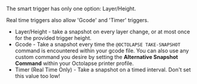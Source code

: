 The smart trigger has only one option:  Layer/Height.

Real time triggers also allow 'Gcode' and 'Timer' triggers.

* Layer/Height - take a snapshot on every layer change, or at most once for the provided trigger height.
* Gcode - Take a snapshot every time the ```@OCTOLAPSE TAKE-SNAPSHOT``` command is encountered within your gcode file.  You can also use any custom command you desire by setting the **Alternative Snapshot Command** within your Octolapse printer profile.
* Timer (Real Time Only) - Take a snapshot on a timed interval.  Don't set this value too low!


